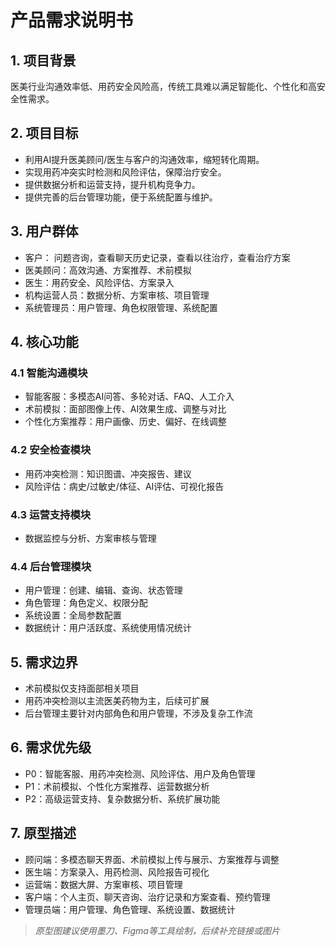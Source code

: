 # 产品需求说明书

## 1. 项目背景

医美行业沟通效率低、用药安全风险高，传统工具难以满足智能化、个性化和高安全性需求。

## 2. 项目目标

- 利用AI提升医美顾问/医生与客户的沟通效率，缩短转化周期。
- 实现用药冲突实时检测和风险评估，保障治疗安全。
- 提供数据分析和运营支持，提升机构竞争力。
- 提供完善的后台管理功能，便于系统配置与维护。

## 3. 用户群体

- 客户： 问题咨询，查看聊天历史记录，查看以往治疗，查看治疗方案
- 医美顾问：高效沟通、方案推荐、术前模拟
- 医生：用药安全、风险评估、方案录入
- 机构运营人员：数据分析、方案审核、项目管理
- 系统管理员：用户管理、角色权限管理、系统配置

## 4. 核心功能

### 4.1 智能沟通模块

- 智能客服：多模态AI问答、多轮对话、FAQ、人工介入
- 术前模拟：面部图像上传、AI效果生成、调整与对比
- 个性化方案推荐：用户画像、历史、偏好、在线调整

### 4.2 安全检查模块

- 用药冲突检测：知识图谱、冲突报告、建议
- 风险评估：病史/过敏史/体征、AI评估、可视化报告

### 4.3 运营支持模块

- 数据监控与分析、方案审核与管理

### 4.4 后台管理模块

- 用户管理：创建、编辑、查询、状态管理
- 角色管理：角色定义、权限分配
- 系统设置：全局参数配置
- 数据统计：用户活跃度、系统使用情况统计

## 5. 需求边界

- 术前模拟仅支持面部相关项目
- 用药冲突检测以主流医美药物为主，后续可扩展
- 后台管理主要针对内部角色和用户管理，不涉及复杂工作流

## 6. 需求优先级

- P0：智能客服、用药冲突检测、风险评估、用户及角色管理
- P1：术前模拟、个性化方案推荐、运营数据分析
- P2：高级运营支持、复杂数据分析、系统扩展功能

## 7. 原型描述

- 顾问端：多模态聊天界面、术前模拟上传与展示、方案推荐与调整
- 医生端：方案录入、用药检测、风险报告可视化
- 运营端：数据大屏、方案审核、项目管理
- 客户端：个人主页、聊天咨询、治疗记录和方案查看、预约管理
- 管理员端：用户管理、角色管理、系统设置、数据统计

> *原型图建议使用墨刀、Figma等工具绘制，后续补充链接或图片*

